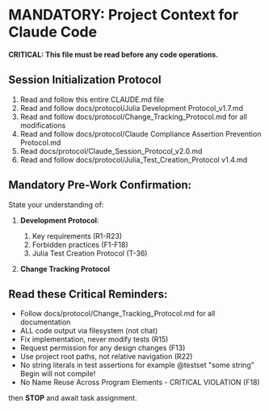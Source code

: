 # MANDATORY: Project Context for Claude Code

**CRITICAL: This file must be read before any code operations.**

## Session Initialization Protocol
1. Read and follow this entire CLAUDE.md file
2. Read and follow docs/protocol/Julia Development Protocol_v1.7.md
3. Read and follow docs/protocol/Change_Tracking_Protocol.md for all modifications
4. Read and follow docs/protocol/Claude Compliance Assertion Prevention Protocol.md
5. Read docs/protocol/Claude_Session_Protocol_v2.0.md
6.  Read and follow docs/protocol/Julia_Test_Creation_Protocol v1.4.md

## Mandatory Pre-Work Confirmation:
State your understanding of:
1. **Development Protocol**: 
   1. Key requirements (R1-R23)
   2. Forbidden practices (F1-F18)
   3. Julia Test Creation Protocol (T-36)

2. **Change Tracking Protocol** 

## Read these Critical Reminders:
- Follow docs/protocol/Change_Tracking_Protocol.md for all documentation
- ALL code output via filesystem (not chat)
- Fix implementation, never modify tests (R15)
- Request permission for any design changes (F13)
- Use project root paths, not relative navigation (R22)
- No string literals in test assertions for example @testset "some string" Begin will not compile!
- No Name Reuse Across Program Elements - CRITICAL VIOLATION (F18)

then **STOP** and await task assignment.
